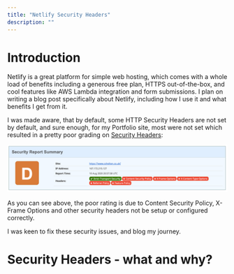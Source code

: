 ```yaml
---
title: "Netlify Security Headers"
description: ""
---
```


# Introduction

Netlify is a great platform for simple web hosting, which comes with a whole load of benefits including a generous free plan, HTTPS out-of-the-box, and cool features like AWS Lambda integration and form submissions. I plan on writing a blog post specifically about Netlify, including how I use it and what benefits I get from it.

I was made aware, that by default, some HTTP Security Headers are not set by default, and sure enough, for my Portfolio site, most were not set which resulted in a pretty poor grading on [Security Headers][security-headers-url]:

<img src="./security-headers-report.png" alt="Security Headers report showing grade D" />

As you can see above, the poor rating is due to Content Security Policy, X-Frame Options and other security headers not be setup or configured correctly.

I was keen to fix these security issues, and blog my journey.

[security-headers-url]: https://securityheaders.com/

# Security Headers - what and why?
